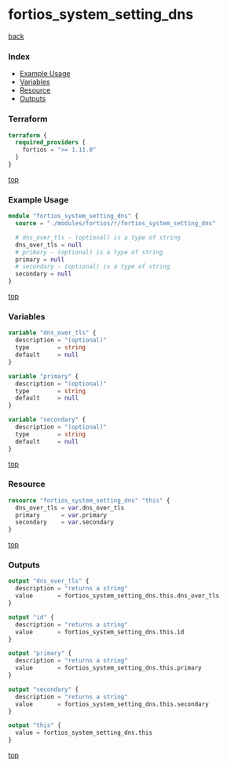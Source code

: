# fortios_system_setting_dns

[back](../fortios.md)

### Index

- [Example Usage](#example-usage)
- [Variables](#variables)
- [Resource](#resource)
- [Outputs](#outputs)

### Terraform

```terraform
terraform {
  required_providers {
    fortios = ">= 1.11.0"
  }
}
```

[top](#index)

### Example Usage

```terraform
module "fortios_system_setting_dns" {
  source = "./modules/fortios/r/fortios_system_setting_dns"

  # dns_over_tls - (optional) is a type of string
  dns_over_tls = null
  # primary - (optional) is a type of string
  primary = null
  # secondary - (optional) is a type of string
  secondary = null
}
```

[top](#index)

### Variables

```terraform
variable "dns_over_tls" {
  description = "(optional)"
  type        = string
  default     = null
}

variable "primary" {
  description = "(optional)"
  type        = string
  default     = null
}

variable "secondary" {
  description = "(optional)"
  type        = string
  default     = null
}
```

[top](#index)

### Resource

```terraform
resource "fortios_system_setting_dns" "this" {
  dns_over_tls = var.dns_over_tls
  primary      = var.primary
  secondary    = var.secondary
}
```

[top](#index)

### Outputs

```terraform
output "dns_over_tls" {
  description = "returns a string"
  value       = fortios_system_setting_dns.this.dns_over_tls
}

output "id" {
  description = "returns a string"
  value       = fortios_system_setting_dns.this.id
}

output "primary" {
  description = "returns a string"
  value       = fortios_system_setting_dns.this.primary
}

output "secondary" {
  description = "returns a string"
  value       = fortios_system_setting_dns.this.secondary
}

output "this" {
  value = fortios_system_setting_dns.this
}
```

[top](#index)